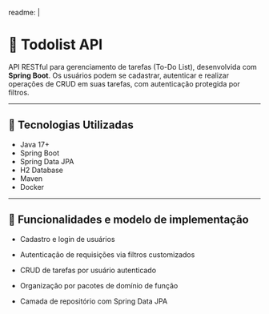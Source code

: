 readme: |
  # 📝 Todolist API

  API RESTful para gerenciamento de tarefas (To-Do List), desenvolvida com **Spring Boot**. Os usuários podem se cadastrar, autenticar e realizar operações de CRUD em suas tarefas, com autenticação protegida por filtros.

  ---

  ## 🔧 Tecnologias Utilizadas

  - Java 17+
  - Spring Boot
  - Spring Data JPA
  - H2 Database
  - Maven
  - Docker 

  ---

  ## 📌 Funcionalidades e modelo de implementação


 - Cadastro e login de usuários

 - Autenticação de requisições via filtros customizados

 - CRUD de tarefas por usuário autenticado

 - Organização por pacotes de domínio de função

 - Camada de repositório com Spring Data JPA